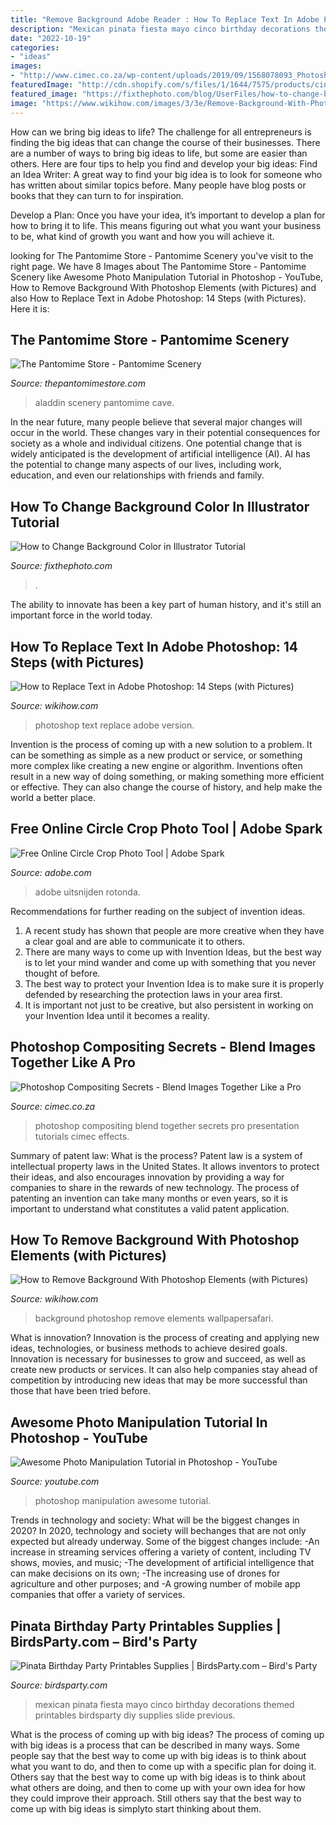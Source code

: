 ```yaml
---
title: "Remove Background Adobe Reader : How To Replace Text In Adobe Photoshop: 14 Steps (with Pictures)"
description: "Mexican pinata fiesta mayo cinco birthday decorations themed printables birdsparty diy supplies slide previous"
date: "2022-10-19"
categories:
- "ideas"
images:
- "http://www.cimec.co.za/wp-content/uploads/2019/09/1568078093_Photoshop-Compositing-Secrets-Blend-Images-Together-Like-a-Pro.jpg"
featuredImage: "http://cdn.shopify.com/s/files/1/1644/7575/products/cinco-mayo-pinata-mexican-fiesta-party-printables-ideas_1024x1024.png?v=1481291558"
featured_image: "https://fixthephoto.com/blog/UserFiles/how-to-change-background-color-in-illustrator-show-transparency-grid.png"
image: "https://www.wikihow.com/images/3/3e/Remove-Background-With-Photoshop-Elements-Step-19-Version-2.jpg"
---
```



How can we bring big ideas to life?
The challenge for all entrepreneurs is finding the big ideas that can change the course of their businesses. There are a number of ways to bring big ideas to life, but some are easier than others. Here are four tips to help you find and develop your big ideas:
Find an Idea Writer: A great way to find your big idea is to look for someone who has written about similar topics before. Many people have blog posts or books that they can turn to for inspiration.

Develop a Plan: Once you have your idea, it’s important to develop a plan for how to bring it to life. This means figuring out what you want your business to be, what kind of growth you want and how you will achieve it.

	

		
looking for The Pantomime Store - Pantomime Scenery you've visit to the right page. We have 8 Images about The Pantomime Store - Pantomime Scenery like Awesome Photo Manipulation Tutorial in Photoshop - YouTube, How to Remove Background With Photoshop Elements (with Pictures) and also How to Replace Text in Adobe Photoshop: 14 Steps (with Pictures). Here it is:
		
    
## The Pantomime Store - Pantomime Scenery

<img loading=lazy src="http://thepantomimestore.com/images/aladdin/17.jpg" onerror="this.onerror=null;this.src='https://tse4.mm.bing.net/th?id=OIP.6bYYNQS1ssjGYHP7f3h4kwHaEO&amp;pid=15.1';" alt="The Pantomime Store - Pantomime Scenery">

_Source: thepantomimestore.com_

>aladdin scenery pantomime cave. 

	

In the near future, many people believe that several major changes will occur in the world. These changes vary in their potential consequences for society as a whole and individual citizens. One potential change that is widely anticipated is the development of artificial intelligence (AI). AI has the potential to change many aspects of our lives, including work, education, and even our relationships with friends and family.

    
## How To Change Background Color In Illustrator Tutorial

<img loading=lazy src="https://fixthephoto.com/blog/UserFiles/how-to-change-background-color-in-illustrator-show-transparency-grid.png" onerror="this.onerror=null;this.src='https://tse4.mm.bing.net/th?id=OIP.q0sX6fxTLIk3DabfpgDAkAHaE_&amp;pid=15.1';" alt="How to Change Background Color in Illustrator Tutorial">

_Source: fixthephoto.com_

>. 

	

The ability to innovate has been a key part of human history, and it's still an important force in the world today.

    
## How To Replace Text In Adobe Photoshop: 14 Steps (with Pictures)

<img loading=lazy src="http://www.wikihow.com/images/a/a2/Replace-Text-in-Adobe-Photoshop-Step-14-Version-2.jpg" onerror="this.onerror=null;this.src='https://tse4.mm.bing.net/th?id=OIP.HZjUMZ1yhGDDgLS-GnpsuwHaFj&amp;pid=15.1';" alt="How to Replace Text in Adobe Photoshop: 14 Steps (with Pictures)">

_Source: wikihow.com_

>photoshop text replace adobe version. 

	

Invention is the process of coming up with a new solution to a problem. It can be something as simple as a new product or service, or something more complex like creating a new engine or algorithm. Inventions often result in a new way of doing something, or making something more efficient or effective. They can also change the course of history, and help make the world a better place.

    
## Free Online Circle Crop Photo Tool | Adobe Spark

<img loading=lazy src="https://www.adobe.com/express/feature/image/crop/media_15057061a089f67ab3d79e68dbbf20dfc7c462c78.png?width=1200&amp;format=pjpg&amp;optimize=medium" onerror="this.onerror=null;this.src='https://tse3.mm.bing.net/th?id=OIP.lRObhfU2U_TV1Fl1oJsinQHaEp&amp;pid=15.1';" alt="Free Online Circle Crop Photo Tool | Adobe Spark">

_Source: adobe.com_

>adobe uitsnijden rotonda. 

	

Recommendations for further reading on the subject of invention ideas.
1. A recent study has shown that people are more creative when they have a clear goal and are able to communicate it to others.
2. There are many ways to come up with Invention Ideas, but the best way is to let your mind wander and come up with something that you never thought of before. 
3. The best way to protect your Invention Idea is to make sure it is properly defended by researching the protection laws in your area first. 
4. It is important not just to be creative, but also persistent in working on your Invention Idea until it becomes a reality.

    
## Photoshop Compositing Secrets - Blend Images Together Like A Pro

<img loading=lazy src="http://www.cimec.co.za/wp-content/uploads/2019/09/1568078093_Photoshop-Compositing-Secrets-Blend-Images-Together-Like-a-Pro.jpg" onerror="this.onerror=null;this.src='https://tse4.mm.bing.net/th?id=OIP.W7rBaxziDnKf1czJyOwHVgHaD3&amp;pid=15.1';" alt="Photoshop Compositing Secrets - Blend Images Together Like a Pro">

_Source: cimec.co.za_

>photoshop compositing blend together secrets pro presentation tutorials cimec effects. 

	

Summary of patent law: What is the process?
Patent law is a system of intellectual property laws in the United States. It allows inventors to protect their ideas, and also encourages innovation by providing a way for companies to share in the rewards of new technology. The process of patenting an invention can take many months or even years, so it is important to understand what constitutes a valid patent application.

    
## How To Remove Background With Photoshop Elements (with Pictures)

<img loading=lazy src="https://www.wikihow.com/images/3/3e/Remove-Background-With-Photoshop-Elements-Step-19-Version-2.jpg" onerror="this.onerror=null;this.src='https://tse4.mm.bing.net/th?id=OIP.Brw1FYKkkM3YyjrkMzaTYwHaFj&amp;pid=15.1';" alt="How to Remove Background With Photoshop Elements (with Pictures)">

_Source: wikihow.com_

>background photoshop remove elements wallpapersafari. 

	

What is innovation?
Innovation is the process of creating and applying new ideas, technologies, or business methods to achieve desired goals. Innovation is necessary for businesses to grow and succeed, as well as create new products or services. It can also help companies stay ahead of competition by introducing new ideas that may be more successful than those that have been tried before.

    
## Awesome Photo Manipulation Tutorial In Photoshop - YouTube

<img loading=lazy src="https://i.ytimg.com/vi/8bS1s5i97U8/maxresdefault.jpg" onerror="this.onerror=null;this.src='https://tse2.mm.bing.net/th?id=OIP.1DbZDAIIaDoNHNT1JHEyiAHaEK&amp;pid=15.1';" alt="Awesome Photo Manipulation Tutorial in Photoshop - YouTube">

_Source: youtube.com_

>photoshop manipulation awesome tutorial. 

	

Trends in technology and society: What will be the biggest changes in 2020?
In 2020, technology and society will bechanges that are not only expected but already underway. 
Some of the biggest changes include: 
-An increase in streaming services offering a variety of content, including TV shows, movies, and music; 
-The development of artificial intelligence that can make decisions on its own; 
-The increasing use of drones for agriculture and other purposes; and 
-A growing number of mobile app companies that offer a variety of services.

    
## Pinata Birthday Party Printables Supplies | BirdsParty.com – Bird&#039;s Party

<img loading=lazy src="http://cdn.shopify.com/s/files/1/1644/7575/products/cinco-mayo-pinata-mexican-fiesta-party-printables-ideas_1024x1024.png?v=1481291558" onerror="this.onerror=null;this.src='https://tse3.mm.bing.net/th?id=OIP.k5W6buiUWutLEw-zKqpcbgHaJ4&amp;pid=15.1';" alt="Pinata Birthday Party Printables Supplies | BirdsParty.com – Bird&#039;s Party">

_Source: birdsparty.com_

>mexican pinata fiesta mayo cinco birthday decorations themed printables birdsparty diy supplies slide previous. 

	

What is the process of coming up with big ideas?
The process of coming up with big ideas is a process that can be described in many ways. Some people say that the best way to come up with big ideas is to think about what you want to do, and then to come up with a specific plan for doing it. Others say that the best way to come up with big ideas is to think about what others are doing, and then to come up with your own idea for how they could improve their approach. Still others say that the best way to come up with big ideas is simplyto start thinking about them.

